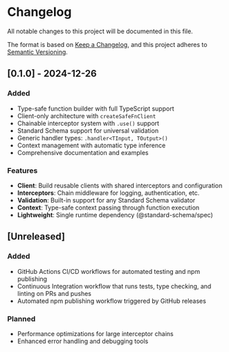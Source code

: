 # Changelog

All notable changes to this project will be documented in this file.

The format is based on [Keep a Changelog](https://keepachangelog.com/en/1.0.0/),
and this project adheres to [Semantic Versioning](https://semver.org/spec/v2.0.0.html).

## [0.1.0] - 2024-12-26

### Added
- Type-safe function builder with full TypeScript support
- Client-only architecture with `createSafeFnClient`
- Chainable interceptor system with `.use()` support
- Standard Schema support for universal validation
- Generic handler types: `.handler<TInput, TOutput>()`
- Context management with automatic type inference
- Comprehensive documentation and examples

### Features
- **Client**: Build reusable clients with shared interceptors and configuration
- **Interceptors**: Chain middleware for logging, authentication, etc.
- **Validation**: Built-in support for any Standard Schema validator
- **Context**: Type-safe context passing through function execution
- **Lightweight**: Single runtime dependency (@standard-schema/spec)

## [Unreleased]

### Added
- GitHub Actions CI/CD workflows for automated testing and npm publishing
- Continuous Integration workflow that runs tests, type checking, and linting on PRs and pushes
- Automated npm publishing workflow triggered by GitHub releases

### Planned
- Performance optimizations for large interceptor chains
- Enhanced error handling and debugging tools